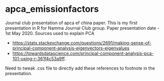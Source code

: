 # apca_emissionfactors
Journal club presentation of apca ef china paper.
This is my first presentation in R for Namma Journal Club group.
Paper presentation date - 1st May 2020.
Sources used to explain PCA
- https://stats.stackexchange.com/questions/2691/making-sense-of-principal-component-analysis-eigenvectors-eigenvalues
- https://towardsdatascience.com/principal-component-analysis-pca-101-using-r-361f4c53a9ff.

Need to tweak .css file to directly add these references to footnote in the presentation.
